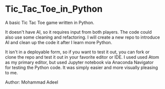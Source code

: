 # Tic_Tac_Toe_in_Python

A basic Tic Tac Toe game written in Python.

It doesn't have AI, so it requires input from both players.
The code could also use some cleaning and refactoring.
I will create a new repo to introduce AI and clean up the code it after I learn more Python.


It isn't in a deployable form, so if you want to test it out, you can fork or clone the repo and test it out in your favorite editor or IDE. I used used Atom as my primary editor, but used Jupyter notebook via Anaconda Navigator for testing the Python code. It was simply easier and more visually pleasing to me.

Author: Mohammad Adeel
